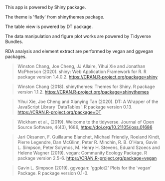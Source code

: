 This app is powered by Shiny package.

The theme is 'flatly' from shinythemes package.

The table view is powered by DT package.

The data manipulation and figure plot works are powered by Tidyverse Bundles.

RDA analysis and element extract are performed by vegan and ggvegan packages.

> Winston Chang, Joe Cheng, JJ Allaire, Yihui Xie and Jonathan McPherson (2020). shiny: Web Application Framework for R. R package version 1.4.0.2. https://CRAN.R-project.org/package=shiny

> Winston Chang (2018). shinythemes: Themes for Shiny. R package version 1.1.2. https://CRAN.R-project.org/package=shinythemes
  
> Yihui Xie, Joe Cheng and Xianying Tan (2020). DT: A Wrapper of the JavaScript Library 'DataTables'. R package version 0.13. https://CRAN.R-project.org/package=DT
  
> Wickham et al., (2019). Welcome to the tidyverse. Journal of Open Source Software, 4(43), 1686, https://doi.org/10.21105/joss.01686

> Jari Oksanen, F. Guillaume Blanchet, Michael Friendly, Roeland Kindt, Pierre Legendre, Dan McGlinn, Peter R. Minchin, R. B. O'Hara, Gavin L. Simpson, Peter Solymos, M. Henry H. Stevens, Eduard Szoecs and Helene Wagner (2019). vegan: Community Ecology Package. R package version 2.5-6. https://CRAN.R-project.org/package=vegan

> Gavin L. Simpson (2019). ggvegan: 'ggplot2' Plots for the 'vegan' Package. R package version 0.1-0.
